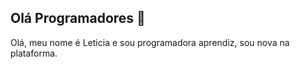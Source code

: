 ## Olá Programadores 👋

Olá, meu nome é Leticia e sou programadora aprendiz, sou nova na plataforma.

